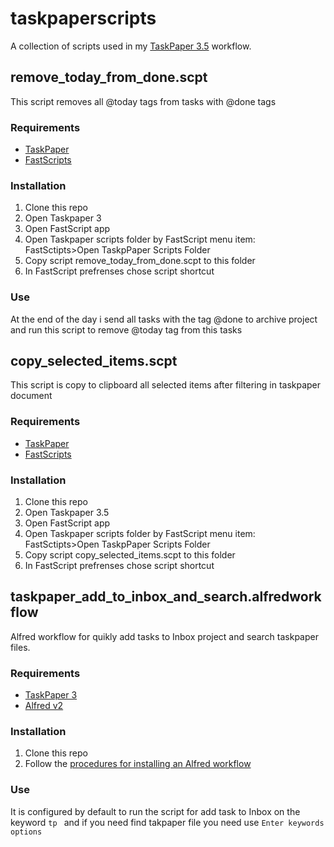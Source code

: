# taskpaperscripts

A collection of scripts used in my [TaskPaper 3.5](https://www.taskpaper.com/) workflow.

## remove_today_from_done.scpt

This script removes all @today tags from tasks with @done tags

### Requirements

* [TaskPaper](https://www.taskpaper.com/) 
* [FastScripts](https://red-sweater.com/fastscripts/) 

### Installation

1. Clone this repo
2. Open Taskpaper 3
3. Open FastScript app
4. Open Taskpaper scripts folder by FastScript menu item: FastSctipts>Open TaskpPaper Scripts Folder
5. Copy script remove_today_from_done.scpt to this folder
6. In FastScript prefrenses chose script shortcut

### Use

At the end of the day i send all tasks with the tag @done to archive project and run this script to remove @today tag from this tasks

## copy_selected_items.scpt

This script is copy to clipboard all selected items after filtering in taskpaper document

### Requirements

* [TaskPaper](https://www.taskpaper.com/) 
* [FastScripts](https://red-sweater.com/fastscripts/) 

### Installation

1. Clone this repo
2. Open Taskpaper 3.5
3. Open FastScript app
4. Open Taskpaper scripts folder by FastScript menu item: FastSctipts>Open TaskpPaper Scripts Folder
5. Copy script copy_selected_items.scpt to this folder
6. In FastScript prefrenses chose script shortcut

## taskpaper_add_to_inbox_and_search.alfredworkflow

Alfred workflow for quikly add tasks to Inbox project and search taskpaper files.

### Requirements

* [TaskPaper 3](https://www.taskpaper.com/) 
* [Alfred v2](http://www.alfredapp.com/)

### Installation

1. Clone this repo
2. Follow the [procedures for installing an Alfred workflow](https://www.alfredapp.com/help/workflows/)

### Use

It is configured by default to run the script for add task to Inbox on the keyword `tp ` and if you need find takpaper file you need  use `Enter keywords options`

